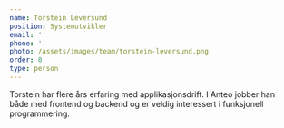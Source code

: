 ```yaml
---
name: Torstein Leversund
position: Systemutvikler
email: ''
phone: ''
photo: /assets/images/team/torstein-leversund.png
order: 8
type: person
---
```


Torstein har flere års erfaring med applikasjonsdrift. I Anteo jobber han både med frontend og backend og er veldig interessert i funksjonell programmering.
